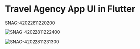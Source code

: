 # Travel Agency App UI in Flutter
[SNAG-42022811220200](https://user-images.githubusercontent.com/59305419/96104802-8d861980-0ed9-11eb-9f4e-39932bf2e3e9.png)

![SNAG-42022811222400](https://user-images.githubusercontent.com/59305419/96104808-8fe87380-0ed9-11eb-98f5-6c872fdb6e2e.png)

![SNAG-42022811231300](https://user-images.githubusercontent.com/59305419/96104813-91b23700-0ed9-11eb-9c4c-1c816a4c3a9d.png)
